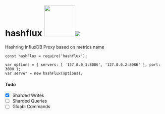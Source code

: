 # hashflux <img src="https://user-images.githubusercontent.com/1423657/38137158-590eefbc-3423-11e8-96dd-487022b5618c.gif" width=100 /><img src="https://travis-ci.org/lmangani/hashflux.svg?branch=master"/>

Hashring InfluxDB Proxy based on metrics name

```
const hashFlux = require('hashflux');

var options = { servers: [ '127.0.0.1:8086', '127.0.0.2:8086' ], port: 3000 };
var server = new hashFlux(options);
```

#### Todo
* [x] Sharded Writes
* [ ] Sharded Queries
* [ ] Gloabl Commands
